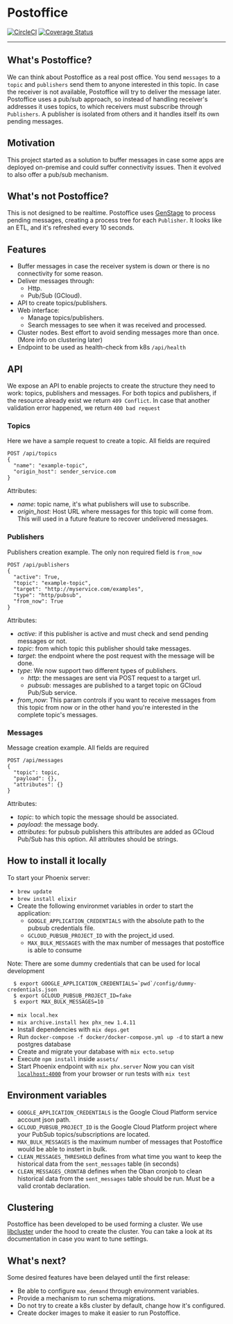 # Postoffice
[![CircleCI](https://circleci.com/gh/mercadona/postoffice/tree/master.svg?style=svg)](https://circleci.com/gh/mercadona/postoffice/tree/master) [![Coverage Status](https://coveralls.io/repos/github/lonamiaec/postoffice/badge.svg?branch=master)](https://coveralls.io/github/lonamiaec/postoffice?branch=master)

---
## What's Postoffice?
We can think about Postoffice as a real post office. You send `messages` to a `topic` and `publishers` send them to anyone interested in this topic. In case the receiver is not available, Postoffice will try to deliver the message later.
Postoffice uses a pub/sub approach, so instead of handling receiver's addresses it uses topics, to which receivers must subscribe through `Publishers`.
A publisher is isolated from others and it handles itself its own pending messages.

## Motivation
This project started as a solution to buffer messages in case some apps are deployed on-premise and could suffer connectivity issues. Then it evolved to also offer a pub/sub mechanism.

## What's not Postoffice?
This is not designed to be realtime. Postoffice uses [GenStage](https://github.com/elixir-lang/gen_stage) to process pending messages, creating a process tree for each `Publisher`. It looks like an ETL, and it's refreshed every 10 seconds.

## Features
* Buffer messages in case the receiver system is down or there is no connectivity for some reason.
* Deliver messages through:
  * Http.
  * Pub/Sub (GCloud).
* API to create topics/publishers.
* Web interface:
  * Manage topics/publishers.
  * Search messages to see when it was received and processed.
* Cluster nodes. Best effort to avoid sending messages more than once. (More info on clustering later)
* Endpoint to be used as health-check from k8s `/api/health`

## API
We expose an API to enable projects to create the structure they need to work: topics, publishers and messages.
For both topics and publishers, if the resource already exist we return `409 Conflict`.
In case that another validation error happened, we return `400 bad request`

### Topics
Here we have a sample request to create a topic. All fields are required
```
POST /api/topics
{
  "name": "example-topic",
  "origin_host": sender_service.com
}
```
Attributes:
* _name_: topic name, it's what publishers will use to subscribe.
* _origin_host_: Host URL where messages for this topic will come from. This will used in a future feature to recover undelivered messages.

### Publishers
Publishers creation example. The only non required field is `from_now`
```
POST /api/publishers
{
  "active": True,
  "topic": "example-topic",
  "target": "http://myservice.com/examples",
  "type": "http/pubsub",
  "from_now": True
}
```
Attributes:
* _active_: if this publisher is active and must check and send pending messages or not.
* _topic_: from which topic this publisher should take messages.
* _target_: the endpoint where the post request with the message will be done.
* _type_: We now support two different types of publishers.
  * _http_: the messages are sent via POST request to a target url.
  * _pubsub_: messages are published to a target topic on GCloud Pub/Sub service.
* _from_now_: This param controls if you want to receive messages from this topic from now or in the other hand you're interested in the complete topic's messages.

### Messages
Message creation example. All fields are required
```
POST /api/messages
{
  "topic": topic,
  "payload": {},
  "attributes": {}
}
```
Attributes:
* _topic_: to which topic the message should be associated.
* _payload_: the message body.
* _attributes_: for pubsub publishers this attributes are added as GCloud Pub/Sub has this option. All attributes should be strings.

## How to install it locally
To start your Phoenix server:
  * `brew update`
  * `brew install elixir`
  * Create the following environmet variables in order to start the application:
    * `GOOGLE_APPLICATION_CREDENTIALS` with the absolute path to the pubsub credentials file.
    * `GCLOUD_PUBSUB_PROJECT_ID` with the project_id used.
    * `MAX_BULK_MESSAGES` with the max number of messages that postoffice is able to consume

  Note: There are some dummy credentials that can be used for local development
  ```
    $ export GOOGLE_APPLICATION_CREDENTIALS=`pwd`/config/dummy-credentials.json
    $ export GCLOUD_PUBSUB_PROJECT_ID=fake
    $ export MAX_BULK_MESSAGES=10
  ```
  
  * `mix local.hex`
  * `mix archive.install hex phx_new 1.4.11`
  * Install dependencies with `mix deps.get`
  * Run `docker-compose -f docker/docker-compose.yml up -d` to start a new postgres database
  * Create and migrate your database with `mix ecto.setup`
  * Execute `npm install` inside `assets/`
  * Start Phoenix endpoint with `mix phx.server`
Now you can visit [`localhost:4000`](http://localhost:4000) from your browser or run tests with `mix test`

## Environment variables

* `GOOGLE_APPLICATION_CREDENTIALS` is the Google Cloud Platform service account json path.
* `GCLOUD_PUBSUB_PROJECT_ID` is the Google Cloud Platform project where your PubSub topics/subscriptions are located.
* `MAX_BULK_MESSAGES` is the maximum number of messages that Postoffice would be able to instert in bulk.
* `CLEAN_MESSAGES_THRESHOLD` defines from what time you want to keep the historical data from the `sent_messages` table (in seconds)
* `CLEAN_MESSAGES_CRONTAB` defines when the Oban cronjob to clean historical data from the `sent_messages` table should be run.  Must be a valid crontab declaration.

## Clustering
Postoffice has been developed to be used forming a cluster. We use [libcluster](https://github.com/bitwalker/libcluster) under the hood to create the cluster. You can take a look at its documentation in case you want to tune settings.

## What's next?
Some desired features have been delayed until the first release:
* Be able to configure `max_demand` through environment variables.
* Provide a mechanism to run schema migrations.
* Do not try to create a k8s cluster by default, change how it's configured.
* Create docker images to make it easier to run Postoffice.
